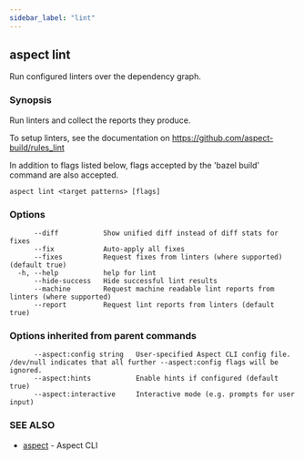 ```yaml
---
sidebar_label: "lint"
---
```

## aspect lint

Run configured linters over the dependency graph.

### Synopsis

Run linters and collect the reports they produce.

To setup linters, see the documentation on https://github.com/aspect-build/rules_lint

In addition to flags listed below, flags accepted by the 'bazel build' command are also accepted.


```
aspect lint <target patterns> [flags]
```

### Options

```
      --diff           Show unified diff instead of diff stats for fixes
      --fix            Auto-apply all fixes
      --fixes          Request fixes from linters (where supported) (default true)
  -h, --help           help for lint
      --hide-success   Hide successful lint results
      --machine        Request machine readable lint reports from linters (where supported)
      --report         Request lint reports from linters (default true)
```

### Options inherited from parent commands

```
      --aspect:config string   User-specified Aspect CLI config file. /dev/null indicates that all further --aspect:config flags will be ignored.
      --aspect:hints           Enable hints if configured (default true)
      --aspect:interactive     Interactive mode (e.g. prompts for user input)
```

### SEE ALSO

* [aspect](aspect.md)	 - Aspect CLI

